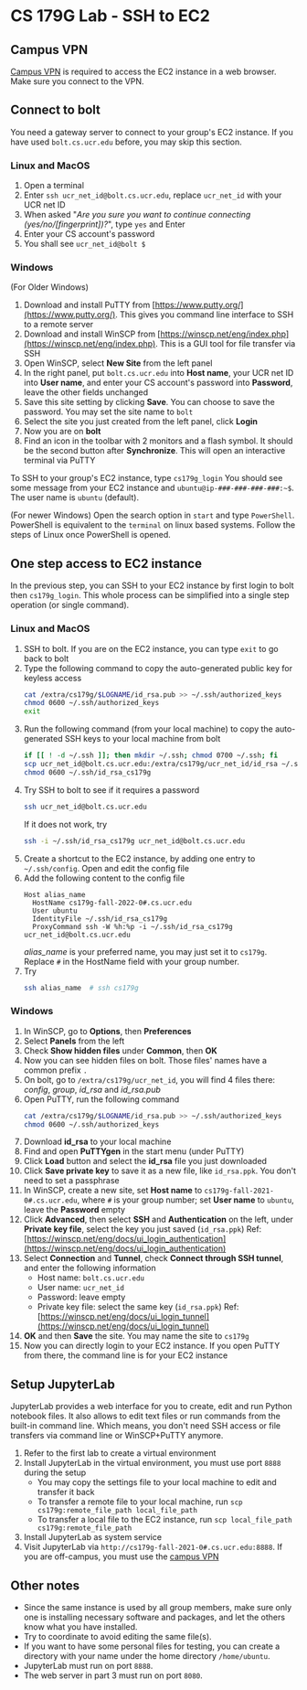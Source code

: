 
# CS 179G Lab - SSH to EC2

## Campus VPN
[Campus VPN](https://ucrsupport.service-now.com/ucr_portal/?id=kb_article&sys_id=8a264d791b5f0c149c0b844fdd4bcb34) is required to access the EC2 instance in a web browser. Make sure you connect to the VPN.

## Connect to bolt
You need a gateway server to connect to your group's EC2 instance. If you have used `bolt.cs.ucr.edu` before, you may skip this section.

### Linux and MacOS
1. Open a terminal
2. Enter `ssh ucr_net_id@bolt.cs.ucr.edu`, replace `ucr_net_id` with your UCR net ID
3. When asked "*Are you sure you want to continue connecting (yes/no/[fingerprint])?*", type `yes` and Enter
4. Enter your CS account's password
5. You shall see `ucr_net_id@bolt $`

### Windows
(For Older Windows)
1. Download and install PuTTY from [https://www.putty.org/](https://www.putty.org/). This gives you command line interface to SSH to a remote server
2. Download and install WinSCP from [https://winscp.net/eng/index.php](https://winscp.net/eng/index.php). This is a GUI tool for file transfer via SSH
3. Open WinSCP, select **New Site** from the left panel
4. In the right panel, put `bolt.cs.ucr.edu` into **Host name**, your UCR net ID into **User name**, and enter your CS account's password into **Password**, leave the other fields unchanged
5. Save this site setting by clicking **Save**. You can choose to save the password. You may set the site name to `bolt`
6. Select the site you just created from the left panel, click **Login**
7. Now you are on **bolt**
8. Find an icon in the toolbar with 2 monitors and a flash symbol. It should be the second button after **Synchronize**. This will open an interactive terminal via PuTTY

To SSH to your group's EC2 instance, type `cs179g_login`
You should see some message from your EC2 instance and `ubuntu@ip-###-###-###-###:~$`. The user name is `ubuntu` (default).

(For newer Windows)
Open the search option in `start` and type `PowerShell`. PowerShell is equivalent to the `terminal` on linux based systems. Follow the steps of Linux once PowerShell is opened.

 ## One step access to EC2 instance
 In the previous step, you can SSH to your EC2 instance by first login to bolt then `cs179g_login`. This whole process can be simplified into a single step operation (or single command).

### Linux and MacOS
1. SSH to bolt. If you are on the EC2 instance, you can type `exit` to go back to bolt
2. Type the following command to copy the auto-generated public key for keyless access
	```bash
	cat /extra/cs179g/$LOGNAME/id_rsa.pub >> ~/.ssh/authorized_keys
	chmod 0600 ~/.ssh/authorized_keys
	exit
	```
3. Run the following command (from your local machine) to copy the auto-generated SSH keys to your local machine from bolt
	```bash
	if [[ ! -d ~/.ssh ]]; then mkdir ~/.ssh; chmod 0700 ~/.ssh; fi
	scp ucr_net_id@bolt.cs.ucr.edu:/extra/cs179g/ucr_net_id/id_rsa ~/.ssh/id_rsa_cs179g
	chmod 0600 ~/.ssh/id_rsa_cs179g
	```
4. Try SSH to bolt to see if it requires a password
	```bash
	ssh ucr_net_id@bolt.cs.ucr.edu
	```
	If it does not work, try
	```bash
	ssh -i ~/.ssh/id_rsa_cs179g ucr_net_id@bolt.cs.ucr.edu
	```
5. Create a shortcut to the EC2 instance, by adding one entry to `~/.ssh/config`. Open and edit the config file
6. Add the following content to the config file
	```
	Host alias_name 
	  HostName cs179g-fall-2022-0#.cs.ucr.edu
	  User ubuntu
	  IdentityFile ~/.ssh/id_rsa_cs179g
	  ProxyCommand ssh -W %h:%p -i ~/.ssh/id_rsa_cs179g ucr_net_id@bolt.cs.ucr.edu
	```
	*alias_name* is your preferred name, you may just set it to `cs179g`. Replace `#`  in the HostName field with your group number.
7. Try
	```bash
	ssh alias_name  # ssh cs179g
	```

### Windows
1. In WinSCP, go to **Options**, then **Preferences**
2. Select **Panels** from the left
3. Check **Show hidden files** under **Common**, then **OK**
4. Now you can see hidden files on bolt. Those files' names have a common prefix `.`
5. On bolt, go to `/extra/cs179g/ucr_net_id`, you will find 4 files there: *config*,  *group*, *id_rsa* and *id_rsa.pub*
6. Open PuTTY, run the following command
	```bash
	cat /extra/cs179g/$LOGNAME/id_rsa.pub >> ~/.ssh/authorized_keys
	chmod 0600 ~/.ssh/authorized_keys
	```
7. Download **id_rsa** to your local machine
8. Find and open **PuTTYgen** in the start menu (under PuTTY)
9. Click **Load** button and select the **id_rsa** file you just downloaded
10. Click **Save private key** to save it as a new file, like `id_rsa.ppk`. You don't need to set a passphrase
11. In WinSCP, create a new site, set **Host name** to `cs179g-fall-2021-0#.cs.ucr.edu`, where `#` is your group number; set **User name** to `ubuntu`, leave the **Password** empty
12. Click **Advanced**, then select **SSH** and **Authentication** on the left, under **Private key file**, select the key you just saved (`id_rsa.ppk`)
Ref: [https://winscp.net/eng/docs/ui_login_authentication](https://winscp.net/eng/docs/ui_login_authentication)
13. Select **Connection** and **Tunnel**, check **Connect through SSH tunnel**, and enter the following information
	- Host name: `bolt.cs.ucr.edu`
	- User name: `ucr_net_id`
	- Password: leave empty
	- Private key file: select the same key (`id_rsa.ppk`)
Ref: [https://winscp.net/eng/docs/ui_login_tunnel](https://winscp.net/eng/docs/ui_login_tunnel)
14. **OK** and then **Save** the site. You may name the site to `cs179g`
15. Now you can directly login to your EC2 instance. If you open PuTTY from there, the command line is for your EC2 instance

## Setup JupyterLab
JupyterLab provides a web interface for you to create, edit and run Python notebook files. It also allows to edit text files or run commands from the built-in command line. Which means, you don't need SSH access or file transfers via command line or WinSCP+PuTTY anymore.

1. Refer to the first lab to create a virtual environment
2. Install JupyterLab in the virtual environment, you must use port `8888` during the setup
	- You may copy the settings file to your local machine to edit and transfer it back
	- To transfer a remote file to your local machine, run `scp cs179g:remote_file_path local_file_path`
	- To transfer a local file to the EC2 instance, run `scp local_file_path cs179g:remote_file_path`
3. Install JupyterLab as system service
4. Visit JupyterLab via `http://cs179g-fall-2021-0#.cs.ucr.edu:8888`. If you are off-campus, you must use the [campus VPN](https://ucrsupport.service-now.com/ucr_portal/?id=kb_article&sys_id=8a264d791b5f0c149c0b844fdd4bcb34)

## Other notes
- Since the same instance is used by all group members, make sure only one is installing necessary software and packages, and let the others know what you have installed.
-  Try to coordinate to avoid editing the same file(s).
-  If you want to have some personal files for testing, you can create a directory with your name under the home directory `/home/ubuntu`.
-  JupyterLab must run on port `8888`.
-  The web server in part 3 must run on port `8080`.
